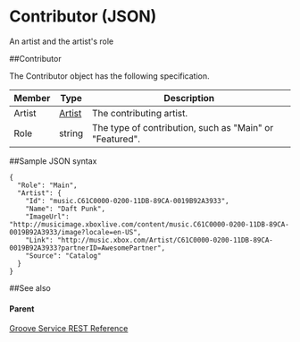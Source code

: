 # Contributor (JSON)        

An artist and the artist's role 

##Contributor

The Contributor object has the following specification.

| **Member** | **Type**                                           | **Description**                                         |
|------------|----------------------------------------------------|---------------------------------------------------------|
| Artist     | [Artist](../Endpointdocumentation/JSON_Artist.htm) | The contributing artist.                                |
| Role       | string                                             | The type of contribution, such as "Main" or "Featured". |

##Sample JSON syntax

```
{
  "Role": "Main",
  "Artist": {
    "Id": "music.C61C0000-0200-11DB-89CA-0019B92A3933",
    "Name": "Daft Punk",
    "ImageUrl": "http://musicimage.xboxlive.com/content/music.C61C0000-0200-11DB-89CA-0019B92A3933/image?locale=en-US",
    "Link": "http://music.xbox.com/Artist/C61C0000-0200-11DB-89CA-0019B92A3933?partnerID=AwesomePartner",
    "Source": "Catalog"
  }
} 
```
##See also


#### Parent

[Groove Service REST Reference](Groove%20Service%20REST%20Reference.md)
